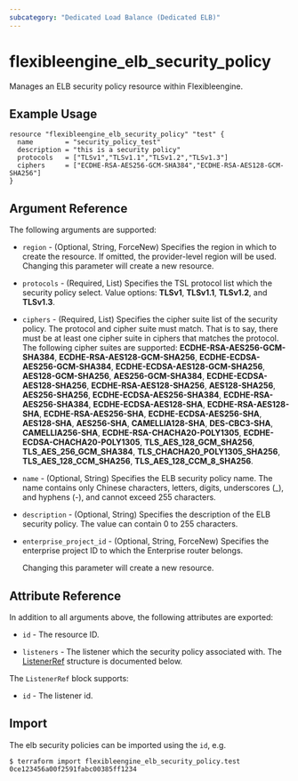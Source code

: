 ```yaml
---
subcategory: "Dedicated Load Balance (Dedicated ELB)"
---
```


# flexibleengine_elb_security_policy

Manages an ELB security policy resource within Flexibleengine.

## Example Usage

```hcl
resource "flexibleengine_elb_security_policy" "test" {
  name        = "security_policy_test"
  description = "this is a security policy"
  protocols   = ["TLSv1","TLSv1.1","TLSv1.2","TLSv1.3"]
  ciphers     = ["ECDHE-RSA-AES256-GCM-SHA384","ECDHE-RSA-AES128-GCM-SHA256"]
}
```

## Argument Reference

The following arguments are supported:

* `region` - (Optional, String, ForceNew) Specifies the region in which to create the resource.
  If omitted, the provider-level region will be used. Changing this parameter will create a new resource.

* `protocols` - (Required, List) Specifies the TSL protocol list which the security policy select.
  Value options: **TLSv1**, **TLSv1.1**, **TLSv1.2**, and **TLSv1.3**.

* `ciphers` - (Required, List) Specifies the cipher suite list of the security policy.
  The protocol and cipher suite must match. That is to say, there must be at least one cipher suite in
  ciphers that matches the protocol. The following cipher suites are supported:
  **ECDHE-RSA-AES256-GCM-SHA384**, **ECDHE-RSA-AES128-GCM-SHA256**, **ECDHE-ECDSA-AES256-GCM-SHA384**,
  **ECDHE-ECDSA-AES128-GCM-SHA256**, **AES128-GCM-SHA256**, **AES256-GCM-SHA384**, **ECDHE-ECDSA-AES128-SHA256**,
  **ECDHE-RSA-AES128-SHA256**, **AES128-SHA256**, **AES256-SHA256**, **ECDHE-ECDSA-AES256-SHA384**,
  **ECDHE-RSA-AES256-SHA384**, **ECDHE-ECDSA-AES128-SHA**, **ECDHE-RSA-AES128-SHA**, **ECDHE-RSA-AES256-SHA**,
  **ECDHE-ECDSA-AES256-SHA**, **AES128-SHA**, **AES256-SHA**, **CAMELLIA128-SHA**, **DES-CBC3-SHA**,
  **CAMELLIA256-SHA**, **ECDHE-RSA-CHACHA20-POLY1305**, **ECDHE-ECDSA-CHACHA20-POLY1305**, **TLS_AES_128_GCM_SHA256**,
  **TLS_AES_256_GCM_SHA384**, **TLS_CHACHA20_POLY1305_SHA256**, **TLS_AES_128_CCM_SHA256**,
  **TLS_AES_128_CCM_8_SHA256**.

* `name` - (Optional, String) Specifies the ELB security policy name.
  The name contains only Chinese characters, letters, digits, underscores (_), and hyphens (-),
  and cannot exceed 255 characters.

* `description` - (Optional, String) Specifies the description of the ELB security policy.
  The value can contain 0 to 255 characters.

* `enterprise_project_id` - (Optional, String, ForceNew) Specifies the enterprise project ID to which the Enterprise
  router belongs.

  Changing this parameter will create a new resource.

## Attribute Reference

In addition to all arguments above, the following attributes are exported:

* `id` - The resource ID.

* `listeners` - The listener which the security policy associated with.
  The [ListenerRef](#SecurityPoliciesV3_ListenerRef) structure is documented below.

<a name="SecurityPoliciesV3_ListenerRef"></a>
The `ListenerRef` block supports:

* `id` - The listener id.

## Import

The elb security policies can be imported using the `id`, e.g.

```
$ terraform import flexibleengine_elb_security_policy.test 0ce123456a00f2591fabc00385ff1234
```
